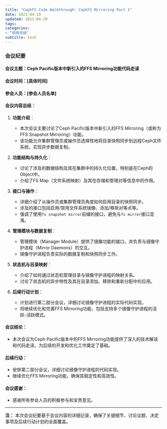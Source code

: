 ```yaml
---
title: "CephFS Code Walkthrough: CephFS Mirroring Part 1"
date: 2021-04-19
updated: 2021-04-20
tags:
categories:
- "视频总结"
subtitle: tech
---
```



### 会议纪要

#### 会议主题：Ceph Pacific版本中新引入的FFS Mirroring功能代码走读

#### 会议时间：[具体时间]

#### 参会人员：[参会人员名单]

#### 会议内容总结：

1. **功能介绍**：
   - 本次会议主要讨论了Ceph Pacific版本中新引入的FFS Mirroring（或称为FFS Snapshot Mirroring）功能。
   - 该功能允许集群管理员或操作员选择性地将目录快照同步到远程Ceph文件系统，实现异步数据复制。

2. **功能结构与持久化**：
   - 讨论了涉及的数据结构及其在集群中的持久化位置，特别是在Ceph的Object中。
   - 介绍了FS Map（文件系统映射）及其在存储和管理对等信息中的作用。

3. **接口与操作**：
   - 详细介绍了从操作员或集群管理员角度如何启用目录的快照同步。
   - 涉及的接口包括启用/禁用文件系统镜像、添加/移除对等点等。
   - 强调了使用`fs snapshot mirror`前缀的接口，避免与`fs mirror`接口混淆。

4. **管理模块与数据复制**：
   - 管理模块（Manager Module）提供了镜像功能的接口，并负责与镜像守护进程（Mirror Daemons）的交互。
   - 镜像守护进程负责实际的数据复制和快照同步工作。

5. **状态机与目录映射**：
   - 介绍了如何通过状态机管理目录与镜像守护进程的映射关系。
   - 讨论了状态机的异步特性及其在目录添加、移除和重新分配中的应用。

6. **后续行动计划**：
   - 计划进行第二部分会议，详细讨论镜像守护进程的实际代码实现。
   - 将继续优化和完善FFS Mirroring功能，包括支持多个镜像守护进程的活跃-活跃模式。

#### 会议结论：
- 本次会议为Ceph Pacific版本中的FFS Mirroring功能提供了深入的技术解读和代码走读，为后续的开发和优化工作奠定了基础。

#### 后续行动：
- 安排第二部分会议，详细讨论镜像守护进程的代码实现。
- 继续优化FFS Mirroring功能，确保其稳定性和高效性。

#### 会议感谢：
- 感谢所有参会人员的积极参与和宝贵意见。

---

**注：** 本次会议纪要基于会议内容的详细记录，确保了关键细节、讨论议题、决定事项及后续行动计划的全面覆盖。